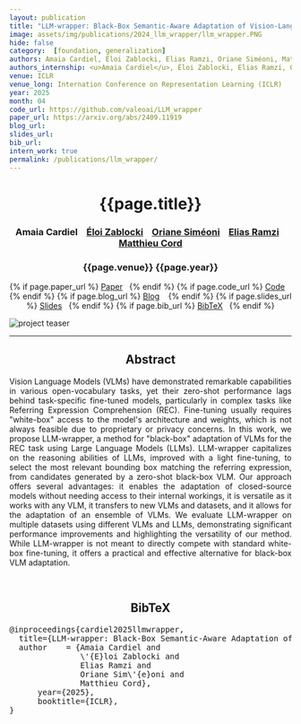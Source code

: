 ```yaml
---
layout: publication
title: "LLM-wrapper: Black-Box Semantic-Aware Adaptation of Vision-Language Models for Referring Expression Comprehension"
image: assets/img/publications/2024_llm_wrapper/llm_wrapper.PNG
hide: false
category:  [foundation, generalization]
authors: Amaia Cardiel, Éloi Zablocki, Elias Ramzi, Oriane Siméoni, Matthieu Cord
authors_internship: <u>Amaia Cardiel</u>, Éloi Zablocki, Elias Ramzi, Oriane Siméoni, Matthieu Cord
venue: ICLR
venue_long: Internation Conference on Representation Learning (ICLR)
year: 2025
month: 04
code_url: https://github.com/valeoai/LLM_wrapper
paper_url: https://arxiv.org/abs/2409.11919
blog_url:
slides_url:
bib_url:
intern_work: true
permalink: /publications/llm_wrapper/
---
```


<h1 align="center"> {{page.title}} </h1>
<!-- Simple call of authors -->
<!-- <h3 align="center"> {{page.authors}} </h3> -->
<!-- Alternatively you can add links to author pages -->
<h3 align="center">Amaia Cardiel &nbsp;&nbsp; <a href="https://eloiz.github.io">Éloi Zablocki</a> &nbsp;&nbsp; <a href="https://osimeoni.github.io/">Oriane Siméoni</a> &nbsp;&nbsp; <a href="https://elias-ramzi.github.io/">Elias Ramzi</a> &nbsp;&nbsp; <a href="https://cord.isir.upmc.fr/">Matthieu Cord</a></h3>


<h3 align="center"> {{page.venue}} {{page.year}} </h3>

<div align="center">
  <p>
    {% if page.paper_url %}
    <a href="{{ page.paper_url }}"><i class="far fa-file-pdf"></i> Paper</a>&nbsp;&nbsp;
    {% endif %}
    {% if page.code_url %}
    <a href="{{ page.code_url }}"><i class="fab fa-github"></i> Code</a> &nbsp;&nbsp;
    {% endif %}
    {% if page.blog_url %}
    <a href="{{ page.blog_url }}"><i class="fab fa-blogger"></i> Blog</a> &nbsp;&nbsp;
    {% endif %}
    {% if page.slides_url %}
    <a href="{{ page.slides_url }}"><i class="far fa-file-pdf"></i> Slides</a>&nbsp;&nbsp;
    {% endif %}
    {% if page.bib_url %}
    <a href="{{ page.bib_url}}"><i class="far fa-file-alt"></i> BibTeX</a>&nbsp;&nbsp;
    {% endif %}
  </p>
</div>


<div class="publication-teaser">
    <img src="../../{{ page.image }}" alt="project teaser"/>
</div>

<hr>

<h2  align="center"> Abstract</h2>

<p align="justify">Vision Language Models (VLMs) have demonstrated remarkable capabilities in various open-vocabulary tasks, yet their zero-shot performance lags behind task-specific fine-tuned models, particularly in complex tasks like Referring Expression Comprehension (REC). Fine-tuning usually requires "white-box" access to the model's architecture and weights, which is not always feasible due to proprietary or privacy concerns. In this work, we propose LLM-wrapper, a method for "black-box" adaptation of VLMs for the REC task using Large Language Models (LLMs). LLM-wrapper capitalizes on the reasoning abilities of LLMs, improved with a light fine-tuning, to select the most relevant bounding box matching the referring expression, from candidates generated by a zero-shot black-box VLM. Our approach offers several advantages: it enables the adaptation of closed-source models without needing access to their internal workings, it is versatile as it works with any VLM, it transfers to new VLMs and datasets, and it allows for the adaptation of an ensemble of VLMs. We evaluate LLM-wrapper on multiple datasets using different VLMs and LLMs, demonstrating significant performance improvements and highlighting the versatility of our method. While LLM-wrapper is not meant to directly compete with standard white-box fine-tuning, it offers a practical and effective alternative for black-box VLM adaptation.</p>

<br>

<h2  align="center">BibTeX</h2>
<left>
  <pre class="bibtex-box">
@inproceedings{cardiel2025llmwrapper,
  title={LLM-wrapper: Black-Box Semantic-Aware Adaptation of Vision-Language Models for Referring Expression Comprehension},
  author    = {Amaia Cardiel and
               \'{E}loi Zablocki and
               Elias Ramzi and
               Oriane Sim\'{e}oni and
               Matthieu Cord},
      year={2025},
      booktitle={ICLR},
}
</pre>
</left>

<br>
